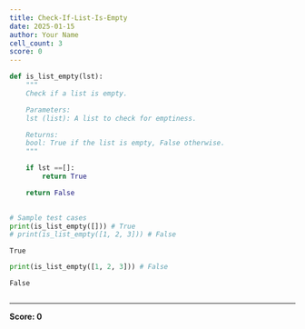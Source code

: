 ```yaml
---
title: Check-If-List-Is-Empty
date: 2025-01-15
author: Your Name
cell_count: 3
score: 0
---
```


```python
def is_list_empty(lst):
    """
    Check if a list is empty.

    Parameters:
    lst (list): A list to check for emptiness.

    Returns:
    bool: True if the list is empty, False otherwise.
    """

    if lst ==[]:
        return True

    return False
    

# Sample test cases
print(is_list_empty([])) # True
# print(is_list_empty([1, 2, 3])) # False

```

    True



```python
print(is_list_empty([1, 2, 3])) # False
```

    False



```python

```


---
**Score: 0**
